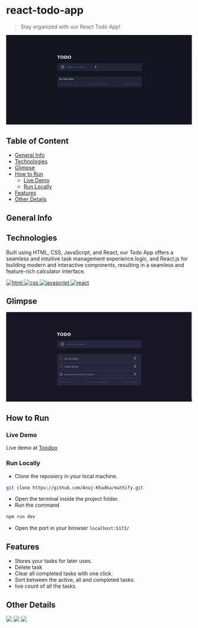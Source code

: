 # react-todo-app
> Stay organized with our React Todo App!

![react todo gif](documentations/vids/react-todo-gif.gif)


## Table of Content 
- [General Info](#general-info)
- [Technologies](#technologies)
- [Glimpse](#glimpse)
- [How to Run](#how-to-run)
    - [Live Demo](#live-demo)
    - [Run Locally](#run-locally)
- [Features](#features)
- [Other Details](#other-details)

## General Info

## Technologies
Built using HTML, CSS, JavaScript, and React, our Todo App offers a seamless and intuitive task management experience.logic, and React.js for building modern and interactive components, resulting in a seamless and feature-rich calculator interface. 
<p>
    <a href="https://pytorch.org/" target="_blank" rel="noreferrer">
        <img src="https://img.shields.io/badge/HTML-e34c26?style=for-the-badge&logo=HTML&logoColor=white" alt="html"/>
    </a>
    <a href="https://www.python.org" target="_blank" rel="noreferrer">
        <img src="https://img.shields.io/badge/CSS-264de4?style=for-the-badge&logo=CSS&logoColor=blue"
            alt="css" />
    </a>
    <a href="https://pytorch.org/" target="_blank" rel="noreferrer">
        <img src="https://img.shields.io/badge/JavaScript-F0DB4F?style=for-the-badge&logo=JavaScript&logoColor=white" alt="javascript"/>
    </a>
    <a href="https://www.python.org" target="_blank" rel="noreferrer">
        <img src="https://img.shields.io/badge/React-61DBFB?style=for-the-badge&logo=React&logoColor=blue"
            alt="react" />
    </a>
</p>

## Glimpse
<p>
    <img src="documentations/images/reacttodo.png" alt="todo-glimpse-1" />
</p>

## How to Run
### Live Demo
Live demo at <a href="https://react-toodoo.netlify.app">Toodoo</a>

### Run Locally
- Clone the reposiory in your local machine.
```bash
git clone https://github.com/Anuj-Khadka/mathify.git
```
- Open the terminal inside the project folder.
- Run the command
```bash
npm run dev
```
- Open the port in your browser `localhost:5173/` <br/>


## Features
- Stores your tasks for later uses.
- Delete task
- Clear all completed tasks with one click.
- Sort between the active, all and completed tasks.
- live count of all the tasks.


## Other Details
 <p align="left">
    <img src="https://img.shields.io/github/contributors/anuj-khadka/react-todo-app?style=for-the-badge" />
    <img src="https://img.shields.io/github/commit-activity/t/Anuj-Khadka/react-todo-app?style=for-the-badge" />
    <img src="https://img.shields.io/github/forks/anuj-khadka/react-todo-app?style=for-the-badge" />
</p>
